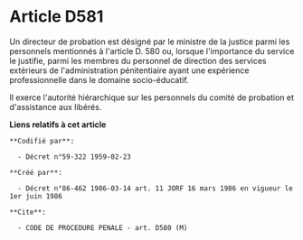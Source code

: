 # Article D581

Un directeur de probation est désigné par le ministre de la justice parmi les personnels mentionnés à l'article D. 580 ou,
lorsque l'importance du service le justifie, parmi les membres du personnel de direction des services extérieurs de
l'administration pénitentiaire ayant une expérience professionnelle dans le domaine socio-éducatif.

Il exerce l'autorité hiérarchique sur les personnels du comité de probation et d'assistance aux libérés.

**Liens relatifs à cet article**

	**Codifié par**:

	  - Décret n°59-322 1959-02-23

	**Créé par**:

	  - Décret n°86-462 1986-03-14 art. 11 JORF 16 mars 1986 en vigueur le 1er juin 1986

	**Cite**:

	  - CODE DE PROCEDURE PENALE - art. D580 (M)
